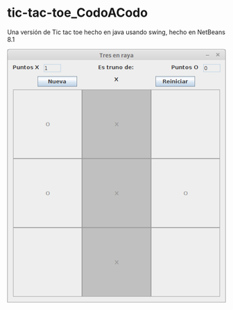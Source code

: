 # tic-tac-toe_CodoACodo
Una versión de Tic tac toe hecho en java usando swing, hecho en NetBeans 8.1

![](https://github.com/nickzaro/tic-tac-toe_CodoACodo/blob/master/imagenes/TaTeTi.png)


